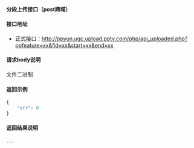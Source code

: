 #### 分段上传接口（post跨域）

#### 接口地址
  * 正式接口：http://ppyun.ugc.upload.pptv.com/php/api_uploaded.php?ppfeature=xx&fid=xx&start=xx&end=xx
#### 请求body说明
文件二进制
#### 返回示例
```javascript
{
    "err": 0
}
```

#### 返回结果说明
```javascript
...
```